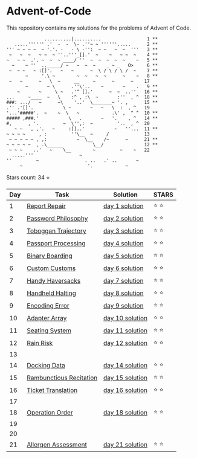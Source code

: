 # Advent-of-Code
This repository contains my solutions for the problems of Advent of Code.

```
              ..........|..........                 1 **
   .....'''''' .'  -  -  \- .''~ ~ ''''''.....      2 **
''' ~ ~ ~ ~  ~ '.'. -   - \ -'':  ~ ~   ~  ~  '''   3 **
 ~   ~  ~   ~ ~  ~ ''..'''_[].'  ~    ~   ~ ~  ~    4 **
~   ~ ~  .'. ~  ~  ~ ____/ ''  ~  ~  ~  ~  ~    ~   5 **
  ~    ~ ''  .._____/ ~   ~  ~  ~    _ ~ _   O>     6 **
 ~  ~ ~   ~ :[]'.   ~   ~      ~  \ / \ / \ /  ~    7 **
       ~     '.\ ~        ~  ~   ~  ~      ~    ~   8 **
 ~   ~      ~   \  ~     __     ~      ~      ~    17 
       ~       ~ \      .''\'..    ~       ~    .   9 **
    ~       ~     \ ~   .'^ [].'      ~  ~  ..''   16 **
...     ~____  ~   \    :^ , :\  ~       :''  , ^  18 **
###: .../   ~      ~\    '..'  \_______~ '. ,      15 **
.'' .'[]'.           \ ~       ~   ~   \  :  , ^   19 
'...'#####'.  ~    ~  \   ~            .\' ,  ^ ^  10 **
##### ,###.'           \   .       ~   '.    , ^   14 **
#,      , '.         ~  \'',:  ~         '..  , ^  20 
   ~ ~   , ,'.   ~     :[]..'           ~   ''...  11 **
~ ~ ~ ~     , :         ''\__  ~     /             13 
 ~ ~ ~ ~ ~ , ,:           ~  \__    /~      ~      21 **
~ ~ ~ ~ ~  , .\______           \__/               12 **
 ~ ~ ~    ..'   ~    \__        ~         ~    ~   22
  .....'''                 ~                     
''         ~                 . ..   .' ..       ~
     ~                        '.            ~    

```

Stars count: 34 :star:

Day | Task | Solution | STARS |
------------ | ------------ | ------------- | ------------- |
1 |[Report Repair](https://github.com/DjolenceTipic/Advent-of-Code/blob/main/Advent-of-Code-2020/day-1) |[day 1 solution](https://github.com/DjolenceTipic/Advent-of-Code/blob/main/Advent-of-Code-2020/day-1/Program.cs) | :star: :star: |
2 |[Password Philosophy](https://github.com/DjolenceTipic/Advent-of-Code/blob/main/Advent-of-Code-2020/day-2) |[day 2 solution](https://github.com/DjolenceTipic/Advent-of-Code/blob/main/Advent-of-Code-2020/day-2/Program.cs) | :star: :star: |
3 |[Toboggan Trajectory](https://github.com/DjolenceTipic/Advent-of-Code/blob/main/Advent-of-Code-2020/day-3) |[day 3 solution](https://github.com/DjolenceTipic/Advent-of-Code/blob/main/Advent-of-Code-2020/day-3/Program.cs) | :star: :star: |
4 |[Passport Processing](https://github.com/DjolenceTipic/Advent-of-Code/blob/main/Advent-of-Code-2020/day-4) |[day 4 solution](https://github.com/DjolenceTipic/Advent-of-Code/blob/main/Advent-of-Code-2020/day-4/Program.cs) | :star: :star: |
5 |[Binary Boarding](https://github.com/DjolenceTipic/Advent-of-Code/blob/main/Advent-of-Code-2020/day-5) |[day 5 solution](https://github.com/DjolenceTipic/Advent-of-Code/blob/main/Advent-of-Code-2020/day-5/Program.cs) | :star: :star: |
6 |[Custom Customs](https://github.com/DjolenceTipic/Advent-of-Code/blob/main/Advent-of-Code-2020/day-6) |[day 6 solution](https://github.com/DjolenceTipic/Advent-of-Code/blob/main/Advent-of-Code-2020/day-6/Program.cs) | :star: :star: |
7 |[Handy Haversacks](https://github.com/DjolenceTipic/Advent-of-Code/blob/main/Advent-of-Code-2020/day-7) |[day 7 solution](https://github.com/DjolenceTipic/Advent-of-Code/blob/main/Advent-of-Code-2020/day-7/Program.cs) | :star: :star: |
8 |[Handheld Halting](https://github.com/DjolenceTipic/Advent-of-Code/blob/main/Advent-of-Code-2020/day-8) |[day 8 solution](https://github.com/DjolenceTipic/Advent-of-Code/blob/main/Advent-of-Code-2020/day-8/Program.cs) | :star: :star: |
9 |[Encoding Error](https://github.com/DjolenceTipic/Advent-of-Code/blob/main/Advent-of-Code-2020/day-9) |[day 9 solution](https://github.com/DjolenceTipic/Advent-of-Code/blob/main/Advent-of-Code-2020/day-9/Program.cs) | :star: :star: |
10 |[Adapter Array](https://github.com/DjolenceTipic/Advent-of-Code/blob/main/Advent-of-Code-2020/day-10) |[day 10 solution](https://github.com/DjolenceTipic/Advent-of-Code/blob/main/Advent-of-Code-2020/day-10/Program.cs) | :star: :star: |
11 |[Seating System](https://github.com/DjolenceTipic/Advent-of-Code/blob/main/Advent-of-Code-2020/day-11) |[day 11 solution](https://github.com/DjolenceTipic/Advent-of-Code/blob/main/Advent-of-Code-2020/day-11/Program.cs) | :star: :star: |
12 |[Rain Risk](https://github.com/DjolenceTipic/Advent-of-Code/blob/main/Advent-of-Code-2020/day-12) |[day 12 solution](https://github.com/DjolenceTipic/Advent-of-Code/blob/main/Advent-of-Code-2020/day-12/Program.cs) | :star: :star: |
13 ||||
14 |[Docking Data](https://github.com/DjolenceTipic/Advent-of-Code/blob/main/Advent-of-Code-2020/day-14) |[day 14 solution](https://github.com/DjolenceTipic/Advent-of-Code/blob/main/Advent-of-Code-2020/day-14/Program.cs) | :star: :star: |
15 |[Rambunctious Recitation](https://github.com/DjolenceTipic/Advent-of-Code/blob/main/Advent-of-Code-2020/day-15) |[day 15 solution](https://github.com/DjolenceTipic/Advent-of-Code/blob/main/Advent-of-Code-2020/day-15/Program.cs) | :star: :star: |
16 |[Ticket Translation](https://github.com/DjolenceTipic/Advent-of-Code/blob/main/Advent-of-Code-2020/day-16) |[day 16 solution](https://github.com/DjolenceTipic/Advent-of-Code/blob/main/Advent-of-Code-2020/day-16/Program.cs) | :star: :star: |
17 ||||
18 |[Operation Order](https://github.com/DjolenceTipic/Advent-of-Code/blob/main/Advent-of-Code-2020/day-18) |[day 18 solution](https://github.com/DjolenceTipic/Advent-of-Code/blob/main/Advent-of-Code-2020/day-18/Program.cs) | :star: :star: |
19 ||||
20 ||||
21 |[Allergen Assessment](https://github.com/DjolenceTipic/Advent-of-Code/blob/main/Advent-of-Code-2020/day-21) |[day 21 solution](https://github.com/DjolenceTipic/Advent-of-Code/blob/main/Advent-of-Code-2020/day-21/Program.cs) | :star: :star: |